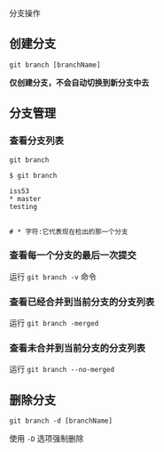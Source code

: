 分支操作

## 创建分支
`git branch [branchName]`

**仅创建分支，不会自动切换到新分支中去**

## 分支管理
### 查看分支列表
`git branch`

```shell
$ git branch   

iss53 
* master   
testing


# * 字符:它代表现在检出的那一个分支
```

### 查看每一个分支的最后一次提交

运行 ` git branch -v ` 命令

### 查看已经合并到当前分支的分支列表

运行 `git branch -merged`

### 查看未合并到当前分支的分支列表

运行 `git branch --no-merged`

## 删除分支
`git branch -d [branchName]`

使用  `-D`  选项强制删除


